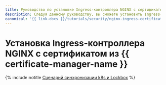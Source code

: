 ```yaml
---
title: Руководство по установке Ingress-контроллера NGINX с сертификатом из {{ certificate-manager-full-name }}
description: Следуя данному руководству, вы сможете установить Ingress-контроллер NGINX с сертификатом из {{ certificate-manager-full-name }}.
canonical: '{{ link-docs }}/tutorials/security/nginx-ingress-certificate-manager'
---
```


# Установка Ingress-контроллера NGINX с сертификатом из {{ certificate-manager-name }}

{% include notitle [Сценарий синхронизации k8s и Lockbox](../../_tutorials/containers/nginx-ingress-certificate-manager.md) %}